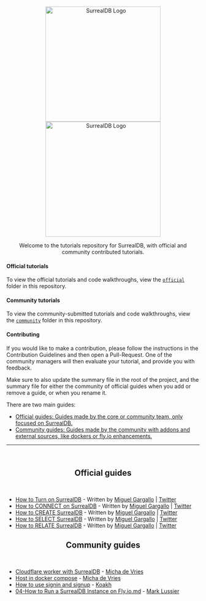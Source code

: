 <br>

<p align="center">
    <a href="https://github.com/surrealdb/tutorials#gh-dark-mode-only" target="_blank">
        <img width="300" src="img/white/logo.svg" alt="SurrealDB Logo">
    </a>
    <a href="https://github.com/surrealdb/tutorials#gh-light-mode-only" target="_blank">
        <img width="300" src="img/black/logo.svg" alt="SurrealDB Logo">
    </a>
</p>

<p align="center">Welcome to the tutorials repository for SurrealDB, with official and community contributed tutorials.</p>

#### Official tutorials

To view the official tutorials and code walkthroughs, view the [`official`](https://github.com/surrealdb/tutorials/tree/main/official) folder in this repository.

#### Community tutorials

To view the community-submitted tutorials and code walkthroughs, view the [`community`](https://github.com/surrealdb/tutorials/tree/main/community) folder in this repository.

#### Contributing

If you would like to make a contribution, please follow the instructions in the Contribution Guidelines and then open a Pull-Request. One of the community managers will then evaluate your tutorial, and provide you with feedback.

Make sure to also update the summary file in the root of the project, and the summary file for either the community of official guides when you add or remove a guide, or when you rename it.

There are two main guides:

- [Official guides: Guides made by the core or community team, only focused on SurrealDB.](/01-Official)
- [Community guides: Guides made by the community with addons and external sources, like dockers or fly.io enhancements.](/02-Community)

---

<br>

<h2 align="center">Official guides</h2>

<br>

 - [How to Turn on SurrealDB](01-How-to-turn-on-SurrealDB.md) - Written by [Miguel Gargallo](https://github.com/miguelgargallo) | [Twitter](https://twitter.com/miguelgargallo)
 - [How to CONNECT on SurrealDB](02-How-to-connect-into-SurrealDB) - Written by [Miguel Gargallo](https://github.com/miguelgargallo) | [Twitter](https://twitter.com/miguelgargallo)
 - [How to CREATE SurrealDB](03-How-to-create-on-SurrealDB.md) - Written by [Miguel Gargallo](https://github.com/miguelgargallo) | [Twitter](https://twitter.com/miguelgargallo)
 - [How to SELECT SurrealDB](04-How-to-select-on-SurrealDB.md) - Written by [Miguel Gargallo](https://github.com/miguelgargallo) | [Twitter](https://twitter.com/miguelgargallo)
 - [How to RELATE SurrealDB](05-How-to-relate-on-SurrealDB.md) - Written by [Miguel Gargallo](https://github.com/miguelgargallo) | [Twitter](https://twitter.com/miguelgargallo)


<h2 align="center">Community guides</h2>

<br>

 - [Cloudflare worker with SurrealDB](02-Community/01-Cloudflare-worker-with-SurrealDB.md) - [Micha de Vries](https://github.com/kearfy)
 - [Host in docker compose](02-Community/02-Host-in-docker-compose.md) - [Micha de Vries](https://github.com/kearfy)
 - [How to use signin and signup](02-Community/03-How-to-use-signin-and-signup.md) - [Koakh](https://github.com/koakh)
 - [04-How to Run a SurrealDB Instance on Fly.io.md](02-Community/04-How-to-Run-a-SurrealDB-Instance-on-Flyio.md) - [Mark Lussier](https://github.com/intabulas)

